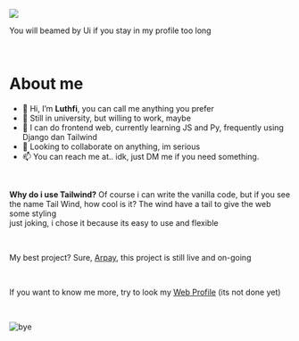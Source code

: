 ![](https://github.com/mulfis/mulfis/blob/main/output.gif)

You will beamed by Ui if you stay in my profile too long

<br>

<h1>About me</h1>

- 👋 Hi, I’m <b>Luthfi</b>, you can call me anything you prefer
- 👀 Still in university, but willing to work, maybe
- 🌱 I can do frontend web, currently learning JS and Py, frequently using Django dan Tailwind
- 💞️ Looking to collaborate on anything, im serious
- 📫 You can reach me at.. idk, just DM me if you need something.

<br>

<b>Why do i use Tailwind?</b> Of course i can write the vanilla code, but if you see the name Tail Wind, how cool is it? The wind have a tail to give the web some styling
<br>
just joking, i chose it because its easy to use and flexible

<br>

My best project? Sure, <a href="https://arpay.vercel.app">Arpay</a>, this project is still live and on-going

<br>

If you want to know me more, try to look my <a href="https://mulfis.github.io">Web Profile</a> (its not done yet)

<br>

![bye](https://media1.tenor.com/m/Dxsaz8EK0-QAAAAC/hiyori-blue-archive.gif)

<!---
Ronexts/Ronexts is a ✨ special ✨ repository because its `README.md` (this file) appears on your GitHub profile.
You can click the Preview link to take a look at your changes.
--->
